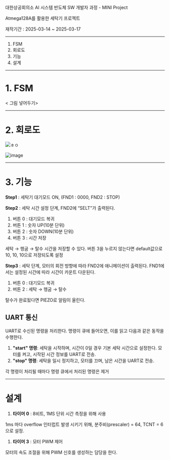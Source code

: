대한상공회의소 AI 시스템 반도체 SW 개발자 과정 - MINI Project

Atmega128A를 활용한 세탁기 프로젝트

재작기간 : 2025-03-14 ~ 2025-03-17

---

1. FSM
2. 회로도
3. 기능
4. 설계

---

# 1. FSM

< 그림 넣어두기>

---

# 2. 회로도

![ㅎㅇ](https://github.com/user-attachments/assets/067b8ff3-461d-43b4-b7e9-a35468e49a96)


![image](https://github.com/user-attachments/assets/637fb4c0-795c-494a-bd9d-9ae1f2cddcfe)


---

# 3. 기능

**Step1** :  세탁기 대기모드 ON, (FND1 : 0000,  FND2 : STOP) 

**Step2** : 세탁 시간 설정 단계, FND2에 “SELT”가 출력된다.

1. 버튼 0 : 대기모드 복귀
2. 버튼  1 :  숫자 UP(10분 단위)
3. 버튼  2 :  숫자 DOWN(10분 단위)
4. 버튼  3 :  시간 저장

세탁 → 헹굼 → 탈수 시간을 저장할 수 있다. 버튼 3을 누르지 않는다면 default값으로 10, 10, 10으로 저장되도록 설정

**Step3** : 세탁 단계, 모터의 회전 방향에 따라 FND2에 애니메이션이 출력된다. FND1에서는 설정된 시간에 따라 시간이 카운트 다운된다.

1. 버튼 0 : 대기모드 복귀
2. 버튼 2 : 세탁 → 헹굼 → 탈수

탈수가 완료됬다면 PIEZO로 알림이 울린다.

## UART 통신

UART로 수신된 명령을 처리한다. 명령이 큐에 들어오면, 이를 읽고 다음과 같은 동작을 수행한다.

1. **"start" 명령**: 세탁을 시작하며, 시간이 0일 경우 기본 세탁 시간으로 설정한다. 모터를 켜고, 시작된 시간 정보를 UART로 전송.
2. **"stop" 명령**: 세탁을 일시 정지하고, 모터를 끄며, 남은 시간을 UART로 전송.

각 명령이 처리될 때마다 명령 큐에서 처리된 명령은 제거

---

# 설계

1. **타이머 0** : 8비트, 1MS 단위 시간 측정을 위해 사용

1ms 마다 overflow 인터럽트 발생 시키기 위해,  분주비(prescaler) =  64, TCNT = 6으로 설정.

1. **타이머 3** : 모터 PWM 제어

모터의 속도 조절을 위해 PWM 신호를 생성하는 담당을 한다.
